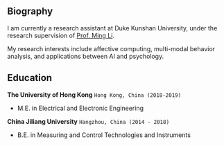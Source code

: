 ## Biography

I am currently a research assistant at Duke Kunshan University, under the research supervision of [Prof. Ming Li](https://scholars.duke.edu/person/MingLi). 

My research interests include affective computing, multi-modal behavior analysis, and applications between AI and psychology. 



## Education

__The University of Hong Kong__  `Hong Kong, China (2018-2019) `

- M.E. in Electrical and Electronic Engineering

__China Jiliang University__  `Hangzhou, China (2014 - 2018)`

- B.E. in Measuring and Control Technologies and Instruments







